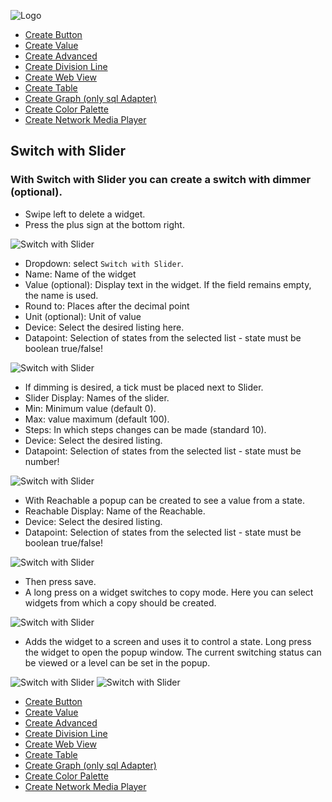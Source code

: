 ![Logo](../../admin/hiob.png)

-   [Create Button](button.md)
-   [Create Value](value.md)
-   [Create Advanced](advanced.md)
-   [Create Division Line](division.md)
-   [Create Web View](webview.md)
-   [Create Table](table.md)
-   [Create Graph (only sql Adapter)](graph.md)
-   [Create Color Palette](color.md)
-   [Create Network Media Player](media_player.md)

## Switch with Slider

### With Switch with Slider you can create a switch with dimmer (optional).

- Swipe left to delete a widget.
- Press the plus sign at the bottom right.

![Switch with Slider](img/../../de/img/app_create_value_done.png)

- Dropdown: select `Switch with Slider`.
- Name: Name of the widget
- Value (optional): Display text in the widget. If the field remains empty, the name is used.
- Round to: Places after the decimal point
- Unit (optional): Unit of value
- Device: Select the desired listing here.
- Datapoint: Selection of states from the selected list - state must be boolean true/false!

![Switch with Slider](img/../../de/img/app_create_widget_switch.png)

- If dimming is desired, a tick must be placed next to Slider.
- Slider Display: Names of the slider.
- Min: Minimum value (default 0).
- Max: value maximum (default 100).
- Steps: In which steps changes can be made (standard 10).
- Device: Select the desired listing.
- Datapoint: Selection of states from the selected list - state must be number!

![Switch with Slider](img/../../de/img/app_create_widget_slider.png)

- With Reachable a popup can be created to see a value from a state.
- Reachable Display: Name of the Reachable.
- Device: Select the desired listing.
- Datapoint: Selection of states from the selected list - state must be boolean true/false!

![Switch with Slider](img/../../de/img/app_create_widget_reach.png)

- Then press save.
- A long press on a widget switches to copy mode. Here you can select widgets from which a copy should be created.

![Switch with Slider](img/../../de/img/app_create_switch_done.png)

- Adds the widget to a screen and uses it to control a state. Long press the widget to open the popup window. The current switching status can be viewed or a level can be set in the popup.

![Switch with Slider](img/../../de/img/app_create_switch_screen.png)
![Switch with Slider](img/../../de/img/app_create_switch_screen_popup.png)

-   [Create Button](button.md)
-   [Create Value](value.md)
-   [Create Advanced](advanced.md)
-   [Create Division Line](division.md)
-   [Create Web View](webview.md)
-   [Create Table](table.md)
-   [Create Graph (only sql Adapter)](graph.md)
-   [Create Color Palette](color.md)
-   [Create Network Media Player](media_player.md)